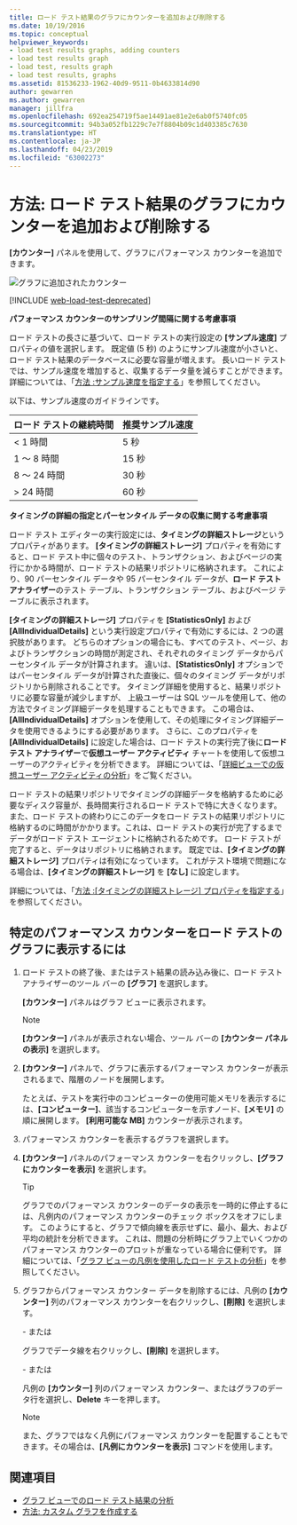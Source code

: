 ```yaml
---
title: ロード テスト結果のグラフにカウンターを追加および削除する
ms.date: 10/19/2016
ms.topic: conceptual
helpviewer_keywords:
- load test results graphs, adding counters
- load test results graph
- load test, results graph
- load test results, graphs
ms.assetid: 81536233-1962-40d9-9511-0b4633814d90
author: gewarren
ms.author: gewarren
manager: jillfra
ms.openlocfilehash: 692ea254719f5ae14491ae81e2e6ab0f5740fc05
ms.sourcegitcommit: 94b3a052fb1229c7e7f8804b09c1d403385c7630
ms.translationtype: HT
ms.contentlocale: ja-JP
ms.lasthandoff: 04/23/2019
ms.locfileid: "63002273"
---
```

# <a name="how-to-add-and-delete-counters-on-graphs-in-load-test-results"></a>方法: ロード テスト結果のグラフにカウンターを追加および削除する

**[カウンター]** パネルを使用して、グラフにパフォーマンス カウンターを追加できます。

![グラフに追加されたカウンター](../test/media/ltest_selectcounter.png)

[!INCLUDE [web-load-test-deprecated](includes/web-load-test-deprecated.md)]

**パフォーマンス カウンターのサンプリング間隔に関する考慮事項**

ロード テストの長さに基づいて、ロード テストの実行設定の **[サンプル速度]** プロパティの値を選択します。 既定値 (5 秒) のようにサンプル速度が小さいと、ロード テスト結果のデータベースに必要な容量が増えます。 長いロード テストでは、サンプル速度を増加すると、収集するデータ量を減らすことができます。 詳細については、「[方法 :サンプル速度を指定する](../test/how-to-specify-the-sample-rate-for-a-load-test.md)」を参照してください。

以下は、サンプル速度のガイドラインです。

|ロード テストの継続時間|推奨サンプル速度|
|-|-----------------------------|
|\< 1 時間|5 秒|
|1 ～ 8 時間|15 秒|
|8 ～ 24 時間|30 秒|
|> 24 時間|60 秒|

**タイミングの詳細の指定とパーセンタイル データの収集に関する考慮事項**

ロード テスト エディターの実行設定には、**タイミングの詳細ストレージ**というプロパティがあります。 **[タイミングの詳細ストレージ]** プロパティを有効にすると、ロード テスト中に個々のテスト、トランザクション、およびページの実行にかかる時間が、ロード テストの結果リポジトリに格納されます。 これにより、90 パーセンタイル データや 95 パーセンタイル データが、**ロード テスト アナライザー**のテスト テーブル、トランザクション テーブル、およびページ テーブルに表示されます。

**[タイミングの詳細ストレージ]** プロパティを **[StatisticsOnly]** および **[AllIndividualDetails]** という実行設定プロパティで有効にするには、2 つの選択肢があります。 どちらのオプションの場合にも、すべてのテスト、ページ、およびトランザクションの時間が測定され、それぞれのタイミング データからパーセンタイル データが計算されます。 違いは、**[StatisticsOnly]** オプションではパーセンタイル データが計算された直後に、個々のタイミング データがリポジトリから削除されることです。 タイミング詳細を使用すると、結果リポジトリに必要な容量が減少しますが、 上級ユーザーは SQL ツールを使用して、他の方法でタイミング詳細データを処理することもできます。 この場合は、**[AllIndividualDetails]** オプションを使用して、その処理にタイミング詳細データを使用できるようにする必要があります。 さらに、このプロパティを **[AllIndividualDetails]** に設定した場合は、ロード テストの実行完了後に**ロード テスト アナライザー**で**仮想ユーザー アクティビティ** チャートを使用して仮想ユーザーのアクティビティを分析できます。 詳細については、「[詳細ビューでの仮想ユーザー アクティビティの分析](../test/analyze-load-test-virtual-user-activity-in-the-details-view.md)」をご覧ください。

ロード テストの結果リポジトリでタイミングの詳細データを格納するために必要なディスク容量が、長時間実行されるロード テストで特に大きくなります。 また、ロード テストの終わりにこのデータをロード テストの結果リポジトリに格納するのに時間がかかります。これは、ロード テストの実行が完了するまでデータがロード テスト エージェントに格納されるためです。 ロード テストが完了すると、データはリポジトリに格納されます。 既定では、**[タイミングの詳細ストレージ]** プロパティは有効になっています。 これがテスト環境で問題になる場合は、**[タイミングの詳細ストレージ]** を **[なし]** に設定します。

詳細については、「[方法 :[タイミングの詳細ストレージ] プロパティを指定する](../test/how-to-specify-the-timing-details-storage-property-for-a-load-test.md)」を参照してください。

## <a name="to-display-a-particular-performance-counter-on-a-load-test-graph"></a>特定のパフォーマンス カウンターをロード テストのグラフに表示するには

1. ロード テストの終了後、またはテスト結果の読み込み後に、ロード テスト アナライザーのツール バーの **[グラフ]** を選択します。

     **[カウンター]** パネルはグラフ ビューに表示されます。

    > [!NOTE]
    > **[カウンター]** パネルが表示されない場合、ツール バーの **[カウンター パネルの表示]** を選択します。

2. **[カウンター]** パネルで、グラフに表示するパフォーマンス カウンターが表示されるまで、階層のノードを展開します。

     たとえば、テストを実行中のコンピューターの使用可能メモリを表示するには、**[コンピューター]**、該当するコンピューターを示すノード、**[メモリ]** の順に展開します。 **[利用可能な MB]** カウンターが表示されます。

3. パフォーマンス カウンターを表示するグラフを選択します。

4. **[カウンター]** パネルのパフォーマンス カウンターを右クリックし、**[グラフにカウンターを表示]** を選択します。

    > [!TIP]
    > グラフでのパフォーマンス カウンターのデータの表示を一時的に停止するには、凡例内のパフォーマンス カウンターのチェック ボックスをオフにします。 このようにすると、グラフで傾向線を表示せずに、最小、最大、および平均の統計を分析できます。 これは、問題の分析時にグラフ上でいくつかのパフォーマンス カウンターのプロットが重なっている場合に便利です。 詳細については、「[グラフ ビューの凡例を使用したロード テストの分析](../test/use-the-graphs-view-legend-to-analyze-load-tests.md)」を参照してください。

5. グラフからパフォーマンス カウンター データを削除するには、凡例の **[カウンター]** 列のパフォーマンス カウンターを右クリックし、**[削除]** を選択します。

     \- または

     グラフでデータ線を右クリックし、**[削除]** を選択します。

     \- または

     凡例の **[カウンター]** 列のパフォーマンス カウンター、またはグラフのデータ行を選択し、**Delete** キーを押します。

    > [!NOTE]
    > また、グラフではなく凡例にパフォーマンス カウンターを配置することもできます。その場合は、**[凡例にカウンターを表示]** コマンドを使用します。

## <a name="see-also"></a>関連項目

- [グラフ ビューでのロード テスト結果の分析](../test/analyze-load-test-results-in-the-graphs-view.md)
- [方法: カスタム グラフを作成する](../test/how-to-create-custom-graphs-in-load-test-results.md)